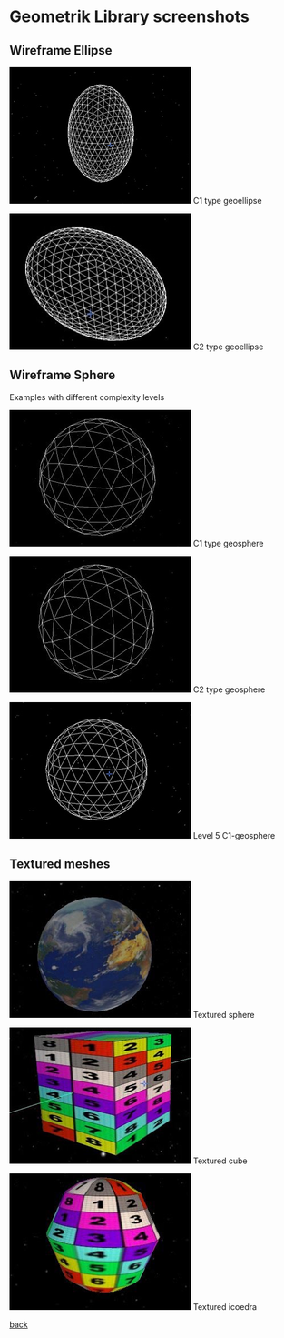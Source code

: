 # Geometrik Library screenshots

## Wireframe Ellipse

![C1 type geoellipse](images/geometrik_geoellipse_c1.jpg)
C1 type geoellipse

![C2 type geoellipse](images/geometrik_geoellipse_c2.jpg)
C2 type geoellipse
		
## Wireframe Sphere

Examples with different complexity levels

![C1 type geosphere](images/geometrik_geosphere_c1.jpg)
C1 type geosphere

![C2 type geosphere](images/geometrik_geosphere_c2.jpg)
C2 type geosphere

![Level 5 C1-geosphere](images/geometrik_geosphere_c1-5.jpg)
Level 5 C1-geosphere

## Textured meshes

![Textured sphere](images/textured_sphere.jpg)
Textured sphere

![Textured cube](images/textured_cube.jpg)
Textured cube

![Textured icoedra](images/textured_geoellipse.jpg)
Textured icoedra


[back](index)
